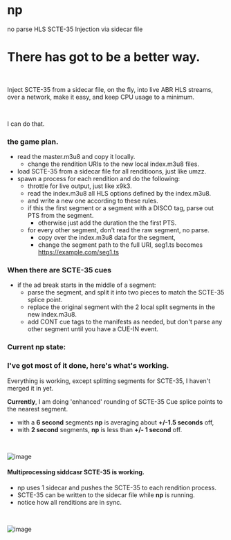 # np
no parse  HLS SCTE-35 Injection via sidecar file

# There has got to be a better way.

<br>

Inject SCTE-35 from a sidecar file, on the fly, 
into live ABR  HLS streams,
<br>
over a network, make it easy, 
and keep CPU usage to a minimum.

<br>

 I can do that.

### the game plan.


* read the master.m3u8 and copy it locally.
    * change the rendition URIs to the new local index.m3u8 files.
* load SCTE-35 from a sidecar file for all renditioons, just like umzz.
* spawn a process for each rendition and do the following:
  *  throttle for live output, just like x9k3.
  * read the index.m3u8 all HLS options defined by the index.m3u8.
  *  and write a new one according to these rules.
  * if this the first segment or a segment with a DISCO tag, parse out PTS from the segment.
      * otherwise just add the duration the the first PTS. 
  * for every other segment, don't read the raw segment, no parse.
    * copy over the index.m3u8 data for the segment,
    * change the segment path to the full URI, seg1.ts becomes https://example.com/seg1.ts

### When there are SCTE-35 cues
* if the ad break starts in the middle of a segment:
  * parse the segment, and split it into two pieces to match the SCTE-35 splice point.
  * replace the original segment with the 2 local split segments in the new index.m3u8.
  *  add CONT cue tags to the manifests as needed, but don't parse any other segment until you have a CUE-IN event.


### Current np state:

### I've got most of it done, here's what's working.
Everything is working,  except splitting segments for SCTE-35, I haven't merged it in yet.

__Currently__, I am  doing 'enhanced' rounding of SCTE-35 Cue splice points to the nearest segment.
* with a __6 second__ segments __np__ is averaging about __+/-1.5 seconds__ off,
* with __2 second__ segments, __np__ is less than __+/- 1 second__ off.


<br>

![image](https://github.com/futzu/np/assets/52701496/b4c2359c-8bff-4801-9533-90cd4bd7a065)
<br>
#### Multiprocessing siddcasr SCTE-35 is working. 
* np uses 1 sidecar and pushes the SCTE-35 to each rendition process.
* SCTE-35 can be written to the sidecar file while __np__ is running.
* notice how all renditions are in sync.
<br>


![image](https://github.com/futzu/np/assets/52701496/797bcc57-4ee3-4876-8d63-79e834b3092f)



<br>



